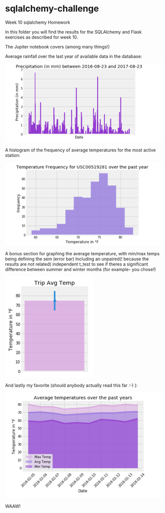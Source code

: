 # sqlalchemy-challenge
Week 10 sqlalchemy Homework

In this folder you will find the results for the SQLAlchemy and Flask exercises as described for week 10.

The Jupiter notebook covers (among many things!)

Average rainfall over the last year of available data in the database:

![Precipitation.png](Images/Precipitation.png)


A histogram of the frequency of average temperatures for the most active station:

![Temperature_Frequency.png](Images/Temperature_Frequency.png) 


A bonus section for graphing the average temperature, with min/max temps being defining the sem (error bar) 
Including an unpaired(! because the results are not related) independent t_test to see if theres a significant difference between summer and winter months (for example- you chose!)

![Averages_for_Period_with_Errorbar.png](Images/Averages_for_Period_with_Errorbar.png) 

And lastly my favorite (should anybody actually read this far :-) ):

![Averages_over_custom_date_range.png](Images/Averages_over_custom_date_range.png) 

WAAW!